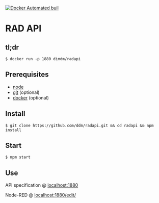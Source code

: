 [![Docker Automated buil](https://img.shields.io/docker/automated/jrottenberg/ffmpeg.svg)](https://hub.docker.com/r/dimdm/radapi/)

# RAD API

## tl;dr

  `$ docker run -p 1880 dimdm/radapi`

## Prerequisites

 * [node](https://nodejs.org/)
 * [git](https://git-scm.com/) (optional)
 * [docker](https://www.docker.com/) (optional)

## Install

    $ git clone https://github.com/ddm/radapi.git && cd radapi && npm install

## Start

    $ npm start

## Use

API specification @ [localhost:1880](http://localhost:1880/)

Node-RED @ [localhost:1880/edit/](http://localhost:1880/edit/)

